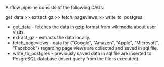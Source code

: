 Airflow pipeline consists of the following DAGs:
<br>
<p>get_data >> extract_gz >> fetch_pageviews >> write_to_postgres</p>
<p>
  <ul>
    <li>get_data - fetches the data in gzip format from wikimedia about user visits.</li>
    <li>extract_gz - extracts the data locally.</li>
    <li>fetch_pageviews - data for  {"Google", "Amazon", "Apple", "Microsoft", "Facebook"} regarding page views are collected and saved in sql file.</li>
    <li>write_to_postgres - previously saved data in sql file are inserted to PosgreSQL database (insert query from the file is executed).</li>
    
  </ul>
  
</p>

